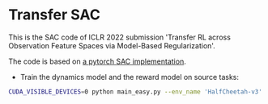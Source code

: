 # Transfer SAC
This is the SAC code of ICLR 2022 submission 'Transfer RL across Observation Feature Spaces via Model-Based Regularization'.

The code is based on [a pytorch SAC implementation](https://github.com/pranz24/pytorch-soft-actor-critic).

- Train the dynamics model and the reward model on source tasks:
```bash
CUDA_VISIBLE_DEVICES=0 python main_easy.py --env_name 'HalfCheetah-v3' --num_epoch 300 --exp_log_name exp_source_halfcheetah_0.txt
```
